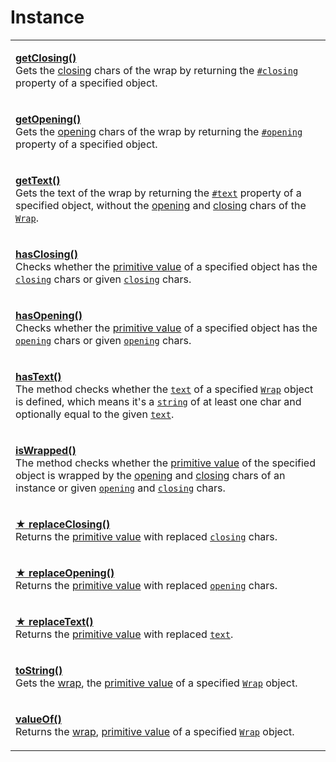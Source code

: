 # Instance

|                                                                                                                                                                                                                                                                                                                                                                                                                                                                                                                              |
| ---------------------------------------------------------------------------------------------------------------------------------------------------------------------------------------------------------------------------------------------------------------------------------------------------------------------------------------------------------------------------------------------------------------------------------------------------------------------------------------------------------------------------- |
| <p><strong></strong><a href="getclosing.md"><strong>getClosing()</strong></a><br>Gets the <a href="../../../getting-started/basic-concepts.md#closing">closing</a> chars of the wrap by returning the <a href="../../properties/#closing-closing"><code>#closing</code></a> property of a specified object.</p>                                                                                                                                                                                                              |
| <p><strong></strong><a href="getopening.md"><strong>getOpening()</strong></a><br>Gets the <a href="../../../getting-started/basic-concepts.md#opening">opening</a> chars of the wrap by returning the <a href="../../properties/#opening-opening"><code>#opening</code></a> property of a specified object.</p>                                                                                                                                                                                                              |
| <p><a href="gettext.md"><strong>getText()</strong></a><br>Gets the text of the wrap by returning the <a href="../../properties/instance/text.md"><code>#text</code></a> property of a specified object, without the <a href="../../accessors/instance/opening.md">opening</a> and <a href="../../accessors/instance/closing.md">closing</a> chars of the <a href="broken-reference"><code>Wrap</code></a>.</p>                                                                                                               |
| <p><strong></strong><a href="hasclosing.md"><strong>hasClosing()</strong></a><br>Checks whether the <a href="valueof.md">primitive value</a> of a specified object has the <a href="../../accessors/instance/closing.md"><code>closing</code></a> chars or given <a href="hasclosing.md#closing-string"><code>closing</code></a> chars.</p>                                                                                                                                                                                  |
| <p><a href="hasopening.md"><strong>hasOpening()</strong></a><br>Checks whether the <a href="valueof.md">primitive value</a> of a specified object has the <a href="../../accessors/instance/opening.md"><code>opening</code></a> chars or given <a href="hasopening.md#opening-string"><code>opening</code></a> chars.</p>                                                                                                                                                                                                   |
| <p><strong></strong><a href="hastext.md"><strong>hasText()</strong></a><br>The method checks whether the <a href="../../accessors/instance/text.md"><code>text</code></a> of a specified <a href="broken-reference"><code>Wrap</code></a> object is defined, which means it's a <a href="https://developer.mozilla.org/en-US/docs/Web/JavaScript/Reference/Global_Objects/String"><code>string</code></a> of at least one char and optionally equal to the given <a href="hastext.md#text-string"><code>text</code></a>.</p> |
| <p><a href="iswrapped.md"><strong>isWrapped()</strong></a><br>The method checks whether the <a href="valueof.md">primitive value</a> of the specified object is wrapped by the <a href="../../accessors/instance/opening.md">opening</a> and <a href="../../accessors/instance/closing.md">closing</a> chars of an instance or given <a href="iswrapped.md#opening-string-this.-opening"><code>opening</code></a> and <a href="iswrapped.md#closing-string-this.-closing"><code>closing</code></a> chars.</p>                |
| <p><strong></strong><a href="replaceclosing.md"><strong>★ replaceClosing()</strong></a><br>Returns the <a href="valueof.md">primitive value</a> with replaced <a href="../../accessors/instance/closing.md"><code>closing</code></a> chars.</p>                                                                                                                                                                                                                                                                              |
| <p><strong></strong><a href="replaceopening.md"><strong>★ replaceOpening()</strong></a><br>Returns the <a href="valueof.md">primitive value</a> with replaced <a href="../../accessors/instance/opening.md"><code>opening</code></a> chars.</p>                                                                                                                                                                                                                                                                              |
| <p><strong></strong><a href="replacetext.md"><strong>★ replaceText()</strong></a><br>Returns the <a href="valueof.md">primitive value</a> with replaced <a href="../../accessors/instance/text.md"><code>text</code></a>.</p>                                                                                                                                                                                                                                                                                                |
| <p><strong></strong><a href="tostring.md"><strong>toString()</strong></a><br>Gets the <a href="../../../getting-started/basic-concepts.md#wrap">wrap</a>, the <a href="valueof.md">primitive value</a> of a specified <a href="broken-reference"><code>Wrap</code></a> object.</p>                                                                                                                                                                                                                                           |
| <p><strong></strong><a href="valueof.md"><strong>valueOf()</strong></a><br>Returns the <a href="../../../getting-started/basic-concepts.md#wrap">wrap</a>, <a href="https://developer.mozilla.org/en-US/docs/Web/JavaScript/Reference/Global_Objects/String/valueOf">primitive value</a> of a specified <a href="broken-reference"><code>Wrap</code></a> object.</p>                                                                                                                                                         |

